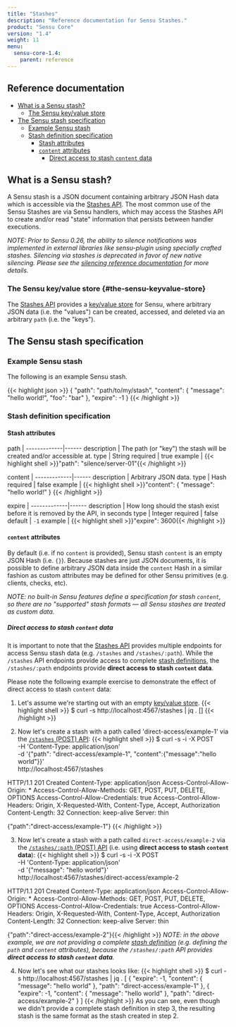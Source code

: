 ```yaml
---
title: "Stashes"
description: "Reference documentation for Sensu Stashes."
product: "Sensu Core"
version: "1.4"
weight: 11
menu:
  sensu-core-1.4:
    parent: reference
---
```


## Reference documentation

- [What is a Sensu stash?](#what-is-a-sensu-stash)
  - [The Sensu key/value store](#the-sensu-keyvalue-store)
- [The Sensu stash specification](#the-sensu-stash-specification)
  - [Example Sensu stash](#example-sensu-stash)
  - [Stash definition specification](#stash-definition-specification)
    - [Stash attributes](#stash-attributes)
    - [`content` attributes](#content-attributes)
      - [Direct access to stash `content` data](#direct-access-to-stash-content-data)

## What is a Sensu stash?

A Sensu stash is a JSON document containing arbitrary JSON Hash data which is
accessible via the [Stashes API][1]. The most common use of the Sensu Stashes
are via Sensu handlers, which may access the Stashes API to create and/or read
"state" information that persists between handler executions.

_NOTE: Prior to Sensu 0.26, the ability to silence notifications was
implemented in external libraries like sensu-plugin using specially
crafted stashes. Silencing via stashes is deprecated in favor of new
native silencing. Please see the [silencing reference documentation][7] for
more details._

### The Sensu key/value store {#the-sensu-keyvalue-store}

The [Stashes API][1] provides a [key/value store][1] for Sensu, where arbitrary
JSON data (i.e. the "values") can be created, accessed, and deleted via an
arbitrary `path` (i.e. the "keys").

## The Sensu stash specification

### Example Sensu stash

The following is an example Sensu stash.

{{< highlight json >}}
{
  "path": "path/to/my/stash",
  "content": {
    "message": "hello world!",
    "foo": "bar"
  },
  "expire": -1
}
{{< /highlight >}}

### Stash definition specification

#### Stash attributes

path         | 
-------------|------
description  | The path (or "key") the stash will be created and/or accessible at.
type         | String
required     | true
example      | {{< highlight shell >}}"path": "silence/server-01"{{< /highlight >}}

content      | 
-------------|------
description  | Arbitrary JSON data.
type         | Hash
required     | false
example      | {{< highlight shell >}}"content": {
  "message": "hello world!"
}
{{< /highlight >}}

expire       | 
-------------|------
description  | How long should the stash exist before it is removed by the API, in seconds
type         | Integer
required     | false
default      | `-1`
example      | {{< highlight shell >}}"expire": 3600{{< /highlight >}}

#### `content` attributes

By default (i.e. if no `content` is provided), Sensu stash `content` is an empty
JSON Hash (i.e. `{}`). Because stashes are just JSON documents, it is possible
to define arbitrary JSON data inside the `content` Hash in a similar fashion as
custom attributes may be defined for other Sensu primitives (e.g. clients,
checks, etc).

_NOTE: no built-in Sensu features define a specification for stash `content`, so
there are no "supported" stash formats &mdash; all Sensu stashes are treated as
custom data._

##### Direct access to stash `content` data

It is important to note that the [Stashes API][1] provides multiple endpoints
for access Sensu stash data (e.g. `/stashes` and `/stashes/:path`). While the
`/stashes` API endpoints provide access to complete [stash definitions][2], the
`/stashes/:path` endpoints provide **direct access to stash `content` data**.

Please note the following example exercise to demonstrate the effect of direct
access to stash `content` data:

1. Let's assume we're starting out with an empty [key/value store][4].
{{< highlight shell >}}
$ curl -s http://localhost:4567/stashes | jq .
[]
{{< /highlight >}}

2. Now let's create a stash with a path called 'direct-access/example-1' via the
   [`/stashes` (POST) API][5]:
{{< highlight shell >}}
$ curl -s -i -X POST \
-H 'Content-Type: application/json' \
-d '{"path": "direct-access/example-1", "content":{"message":"hello world"}}' \
http://localhost:4567/stashes

HTTP/1.1 201 Created
Content-Type: application/json
Access-Control-Allow-Origin: *
Access-Control-Allow-Methods: GET, POST, PUT, DELETE, OPTIONS
Access-Control-Allow-Credentials: true
Access-Control-Allow-Headers: Origin, X-Requested-With, Content-Type, Accept, Authorization
Content-Length: 32
Connection: keep-alive
Server: thin

{"path":"direct-access/example-1"}
{{< /highlight >}}

3. Now let's create a stash with a path called `direct-access/example-2` via the
   [`/stashes/:path` (POST) API][6] (i.e. using **direct access to stash
   `content` data**):
{{< highlight shell >}}
$ curl -s -i -X POST \
-H 'Content-Type: application/json' \
-d '{"message": "hello world"}' \
http://localhost:4567/stashes/direct-access/example-2

HTTP/1.1 201 Created
Content-Type: application/json
Access-Control-Allow-Origin: *
Access-Control-Allow-Methods: GET, POST, PUT, DELETE, OPTIONS
Access-Control-Allow-Credentials: true
Access-Control-Allow-Headers: Origin, X-Requested-With, Content-Type, Accept, Authorization
Content-Length: 32
Connection: keep-alive
Server: thin

{"path":"direct-access/example-2"}{{< /highlight >}}
   _NOTE: in the above example, we are not providing a complete [stash
   definition][2] (e.g. defining the `path` and `content` attributes), because
   the `/stashes/:path` API provides **direct access to stash `content` data**._

4. Now let's see what our stashes looks like:
{{< highlight shell >}}
$ curl -s http://localhost:4567/stashes | jq .
[
 {
   "expire": -1,
   "content": {
     "message": "hello world"
   },
   "path": "direct-access/example-1"
 },
 {
   "expire": -1,
   "content": {
     "message": "hello world"
   },
   "path": "direct-access/example-2"
 }
]
{{< /highlight >}}
   As you can see, even though we didn't provide a complete stash definition in
   step 3, the resulting stash is the same format as the stash created in step
   2.

[?]:  #
[1]:  ../../api/stashes
[2]:  #stash-definition-specification
[3]:  #content-attributes
[4]:  #the-sensu-keyvalue-store
[5]:  ../../api/stashes#stashes-post
[6]:  ../../api/stashes#stashespath-post
[7]:  ../silencing
